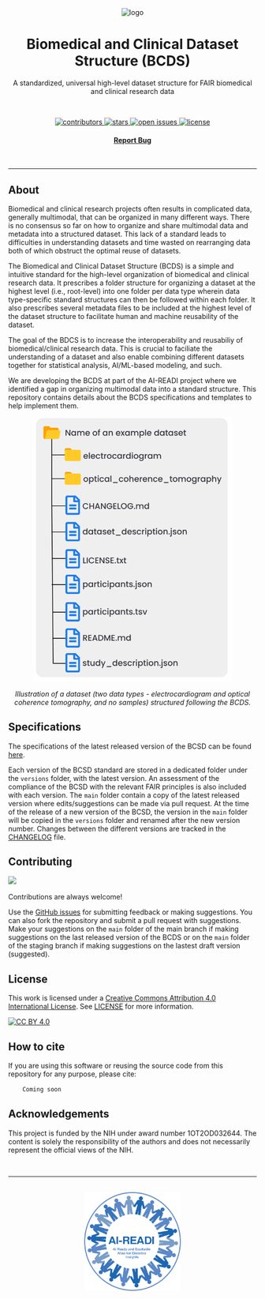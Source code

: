 <div align="center">

<img src="https://freesvg.org/img/1653682897science-svgrepo-com.png" alt="logo" width="200" height="auto" />

<br />

<h1> Biomedical and Clinical Dataset Structure (BCDS) </h1>

<p>
A standardized, universal high-level dataset structure for FAIR biomedical and clinical research data
</p>

<br />

<p>
  <a href="https://github.com/AI-READI/high-level-dataset-structure/graphs/contributors">
    <img src="https://img.shields.io/github/contributors/AI-READI/high-level-dataset-structure.svg?style=flat-square" alt="contributors" />
  </a>
  <a href="https://github.com/AI-READI/high-level-dataset-structure/stargazers">
    <img src="https://img.shields.io/github/stars/AI-READI/high-level-dataset-structure.svg?style=flat-square" alt="stars" />
  </a>
  <a href="https://github.com/AI-READI/high-level-dataset-structure/issues/">
    <img src="https://img.shields.io/github/issues/AI-READI/high-level-dataset-structure.svg?style=flat-square" alt="open issues" />
  </a>
  <a href="https://github.com/AI-READI/high-level-dataset-structure/LICENSE.txt">
    <img src="https://img.shields.io/badge/License-CC%20BY%204.0-lightgrey.svg" alt="license" />
  </a>
  
  <!---
  <a href="https://doi.org/10.5281/zenodo.6407300">
    <img src="https://zenodo.org/badge/DOI/10.5281/zenodo.6407300.svg" alt="doi" />
  </a>
  -->

</p>
   
<h4>
    <a href="https://github.com/AI-READI/high-level-dataset-structure/issues/">Report Bug</a>
  </h4>
</div>

<br />

---

## About
Biomedical and clinical research projects often results in complicated data, generally multimodal, that can be organized in many different ways. There is no consensus so far on how to organize and share multimodal data and metadata into a structured dataset. This lack of a standard leads to difficulties in understanding datasets and time wasted on rearranging data both of which obstruct the optimal reuse of datasets.

The Biomedical and Clinical Dataset Structure (BCDS) is a simple and intuitive standard for the high-level organization of biomedical and clinical research data. It prescribes a folder structure for organizing a dataset at the highest level (i.e., root-level) into one folder per data type wherein data type-specific standard structures can then be followed within each folder. It also prescribes several metadata files to be included at the highest level of the dataset structure to facilitate human and machine reusability of the dataset. 

The goal of the BDCS is to increase the interoperability and reusabiliy of biomedical/clinical research data. This is crucial to faciliate the understanding of a dataset and also enable combining different datasets together for statistical analysis, AI/ML-based modeling, and such.

We are developing the BCDS at part of the AI-READI project where we identified a gap in organizing multimodal data into a standard structure. This repository contains details about the BCDS specifications and templates to help implement them.

<div align="center">
    <img src="main/v1.0.0/BCDS_example.png" alt="BCDS example" width="400" height="auto" />
    <p><i> Illustration of a dataset (two data types - electrocardiogram and optical coherence tomography, and no samples) structured following the BCDS. </i></p>
</div>

## Specifications

The specifications of the latest released version of the BCSD can be found [here](main). 

Each version of the BCSD standard are stored in a dedicated folder under the `versions` folder, with the latest version. An assessment of the compliance of the BCSD with the relevant FAIR principles is also included with each version. The `main` folder contain a copy of the latest released version where edits/suggestions can be made via pull request. At the time of the release of a new version of the BCSD, the version in the `main` folder will be copied in the `versions` folder and renamed after the new version number. Changes between the different versions are tracked in the [CHANGELOG](CHANGELOG.md) file. 

## Contributing

<a href="https://github.com/AI-READI/high-level-dataset-structure/graphs/contributors">
  <img src="https://contrib.rocks/image?repo=AI-READI/high-level-dataset-structure" />
</a>

Contributions are always welcome!

Use the [GitHub issues](https://github.com/AI-READI/high-level-dataset-structure/issues) for submitting feedback or making suggestions. You can also fork the repository and submit a pull request with suggestions. Make your suggestions on the `main` folder of the main branch if making suggestions on the last released version of the BCDS or on the `main` folder of the staging branch if making suggestions on the lastest draft version (suggested).

## License

This work is licensed under a
[Creative Commons Attribution 4.0 International License][cc-by]. See [LICENSE](LICENSE.txt) for more information.

[cc-by]: http://creativecommons.org/licenses/by/4.0/
[cc-by-image]: https://i.creativecommons.org/l/by/4.0/88x31.png
[![CC BY 4.0][cc-by-image]][cc-by]


## How to cite

If you are using this software or reusing the source code from this repository for any purpose, please cite:

```bash
    Coming soon
```

## Acknowledgements

This project is funded by the NIH under award number 1OT2OD032644. The content is solely the responsibility of the authors and does not necessarily represent the official views of the NIH.

<br />

---

<br />

<div align="center">

<a href="https://aireadi.org">
  <img src="https://github.com/AI-READI/AI-READI-logo/raw/main/logo/png/option2.png" height="200" />
</a>

</div>
